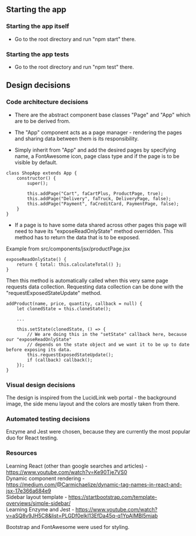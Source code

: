 ## Starting the app

### Starting the app itself
- Go to the root directory and run "npm start" there.

### Starting the app tests

- Go to the root directory and run "npm test" there.

## Design decisions

### Code architecture decisions

- There are the abstract component base classes "Page" and "App" 
which are to be derived from.

- The "App" component acts as a page manager - rendering the pages and
sharing data between them is its responsibility.

- Simply inherit from "App" and add the desired pages by
specifying name, a FontAwesome icon, page class type and if the page is to be visible by default.

```
class ShopApp extends App {
    constructor() {
        super();

        this.addPage("Cart", faCartPlus, ProductPage, true);
        this.addPage("Delivery", faTruck, DeliveryPage, false);
        this.addPage("Payment", faCreditCard, PaymentPage, false);
    }
}
```

- If a page is to have some data shared across other pages this page
will need to have its "exposeReadOnlyState" method overridden. This
method has to return the data that is to be exposed.

Example from src/components/jsx/productPage.jsx
```
exposeReadOnlyState() {
	return { total: this.calculateTotal() };
}
```

Then this method is automatically called when this very same page
requests data collection.
Requesting data collection can be done with the "requestExposedStateUpdate" method.
```
addProduct(name, price, quantity, callback = null) {
	let clonedState = this.cloneState();
	
	...

	this.setState(clonedState, () => {
		// We are doing this in the "setState" callback here, because our "exposeReadOnlyState"
		// depends on the state object and we want it to be up to date before exposing its data.
		this.requestExposedStateUpdate();
		if (callback) callback();
	});
}
```

### Visual design decisions

The design is inspired from the LucidLink web portal - the background image, the side menu layout and
the colors are mostly taken from there.

### Automated testing decisions

Enzyme and Jest were chosen, because they are currently the most popular duo for React testing.

### Resources

Learning React (other than google searches and articles) - https://www.youtube.com/watch?v=Ke90Tje7VS0  
Dynamic component rendering - https://medium.com/@Carmichaelize/dynamic-tag-names-in-react-and-jsx-17e366a684e9  
Sidebar layout template - https://startbootstrap.com/template-overviews/simple-sidebar/  
Learning Enzyme and Jest - https://www.youtube.com/watch?v=aSQ8v9JH5C8&list=PLGDf0elkI13EfDa45q-q1YpAIMBl5mjab  
  
Bootstrap and FontAwesome were used for styling.